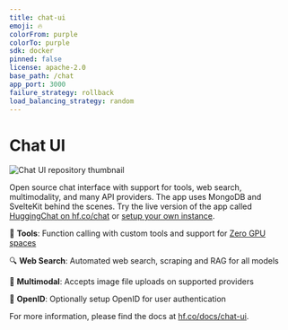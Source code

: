 ```yaml
---
title: chat-ui
emoji: 🔥
colorFrom: purple
colorTo: purple
sdk: docker
pinned: false
license: apache-2.0
base_path: /chat
app_port: 3000
failure_strategy: rollback
load_balancing_strategy: random
---
```


# Chat UI

![Chat UI repository thumbnail](https://huggingface.co/datasets/huggingface/documentation-images/resolve/main/chatui-websearch.png)

Open source chat interface with support for tools, web search, multimodality, and many API providers. The app uses MongoDB and SvelteKit behind the scenes. Try the live version of the app called [HuggingChat on hf.co/chat](https://huggingface.co/chat) or [setup your own instance](https://huggingface.co/docs/chat-ui/installation/spaces).

🔧 **Tools**: Function calling with custom tools and support for [Zero GPU spaces](https://huggingface.co/spaces/enzostvs/zero-gpu-spaces)

🔍 **Web Search**: Automated web search, scraping and RAG for all models

🐙 **Multimodal**: Accepts image file uploads on supported providers

👤 **OpenID**: Optionally setup OpenID for user authentication

For more information, please find the docs at [hf.co/docs/chat-ui](https://huggingface.co/docs/chat-ui/index).
